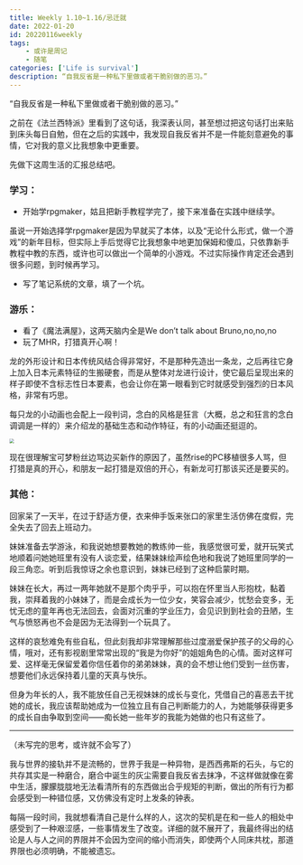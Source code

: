 ```yaml
---
title: Weekly 1.10~1.16/忌迁就
date: 2022-01-20
id: 20220116weekly
tags:
    - 或许是周记
    - 随笔
categories: ['Life is survival']
description: “自我反省是一种私下里做或者干脆别做的恶习。”
---
```


“自我反省是一种私下里做或者干脆别做的恶习。”

之前在《法兰西特派》里看到了这句话，我深表认同，甚至想过把这句话打出来贴到床头每日自勉，但在之后的实践中，我发现自我反省并不是一件能刻意避免的事情，它对我的意义比我想象中更重要。

先做下这周生活的汇报总结吧。

### 学习：

- 开始学rpgmaker，姑且把新手教程学完了，接下来准备在实践中继续学。

虽说一开始选择学rpgmaker是因为早就买了本体，以及“无论什么形式，做一个游戏”的新年目标，但实际上手后觉得它比我想象中地更加保姆和傻瓜，只依靠新手教程中教的东西，或许也可以做出一个简单的小游戏。不过实际操作肯定还会遇到很多问题，到时候再学习。

- 写了笔记系统的文章，填了一个坑。

### 游乐：

- 看了《魔法满屋》，这两天脑内全是We don’t talk about Bruno,no,no,no
- 玩了MHR，打猎真开心啊！

龙的外形设计和日本传统风结合得非常好，不是那种先造出一条龙，之后再往它身上加入日本元素特征的生搬硬套，而是从整体对龙进行设计，使它最后呈现出来的样子即使不含标志性日本要素，也会让你在第一眼看到它时就感受到强烈的日本风格，非常有巧思。

每只龙的小动画也会配上一段判词，念白的风格是狂言（大概，总之和狂言的念白调调是一样的）来介绍龙的基础生态和动作特征，有的小动画还挺逗的。   

<img src="https://s3.bmp.ovh/imgs/2022/01/275e278d2e08795a.jpg"  style="zoom:50%;" />

现在很理解宝可梦粉丝边骂边买新作的原因了，虽然rise的PC移植很多人骂，但打猎是真的开心，和朋友一起打猎是双倍的开心，有新龙可打那该买还是要买的。

### 其他：

回家呆了一天半，在过于舒适方便，衣来伸手饭来张口的家里生活仿佛在度假，完全失去了回去上班动力。

妹妹准备去学游泳，和我说她想要教她的教练帅一些，我感觉很可爱，就开玩笑式地顺着问她她班里有没有人谈恋爱，结果妹妹绘声绘色地和我说了她班里同学的一段三角恋。听到后我惊讶之余也意识到，妹妹已经到了这种启蒙时期。

妹妹在长大，再过一两年她就不是那个肉乎乎，可以抱在怀里当人形抱枕，黏着我，崇拜着我的小妹妹了，而是会成长为一位少女，笑容会减少，忧愁会变多，无忧无虑的童年再也无法回去，会面对沉重的学业压力，会见识到到社会的丑陋，生气与愤怒再也不会是因为无法得到一个玩具了。

这样的哀愁难免有些自私，但此刻我却非常理解那些过度溺爱保护孩子的父母的心情，哦对，还有影视剧里常常出现的“我是为你好”的姐姐角色的心情。面对这样可爱、这样毫无保留爱着你信任着你的弟弟妹妹，真的会不想让他们受到一丝伤害，想要他们永远保持着儿童的天真与快乐。

但身为年长的人，我不能放任自己无视妹妹的成长与变化，凭借自己的喜恶去干扰她的成长，我应该帮助她成为一位独立且有自己判断能力的人，为她能够获得更多的成长自由争取到空间——痴长她一些年岁的我能为她做的也只有这些了。

---

（未写完的思考，或许就不会写了）

我与世界的接轨并不是流畅的，世界于我是一种异物，是西西弗斯的石头，与它的共存其实是一种磨合，磨合中诞生的灰尘需要自我反省去抹净，不这样做就像在雾中生活，朦朦胧胧地无法看清所有的东西做出合乎规矩的判断，做出的所有行为都会感受到一种错位感，又仿佛没有定时上发条的钟表。

每隔一段时间，我就想看清自己是什么样的人，这次的契机是在和一些人的相处中感受到了一种艰涩感，一些事情发生了改变。详细的就不展开了，我最终得出的结论是人与人之间的界限并不会因为空间的缩小而消失，即使两个人同床共枕，那道界限也必须明确，不能被遗忘。